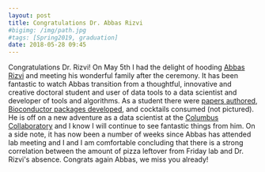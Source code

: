 ```yaml
---
layout: post
title: Congratulations Dr. Abbas Rizvi
#bigimg: /img/path.jpg
#tags: [Spring2019, graduation]
date: 2018-05-28 09:45
---
```


Congratulations Dr. Rizvi! On May 5th I had the delight of hooding [Abbas Rizvi](https://www.linkedin.com/in/aarizv/) and meeting his wonderful family after the ceremony. It has been fantastic to watch Abbas transition from a thoughtful, innovative and creative doctoral student and user of data tools to a data scientist and developer of tools and algorithms. As a student there were [papers authored](https://scholar.google.ca/citations?user=AkjWKAsAAAAJ&hl=en), [Bioconductor packages developed](http://bioconductor.org/packages/release/bioc/html/gwasurvivr.html), and cocktails consumed (not pictured). He is off on a new adventure as a data scientist at the [Columbus Collaboratory](https://columbuscollaboratory.com/) and I know I will continue to see fantastic things from him. On a side note, it has now been a number of weeks since Abbas has attended lab meeting and I and I am comfortable concluding that there is a strong correlation between the amount of pizza leftover from Friday lab and Dr. Rizvi's absence. Congrats again Abbas, we miss you already!

